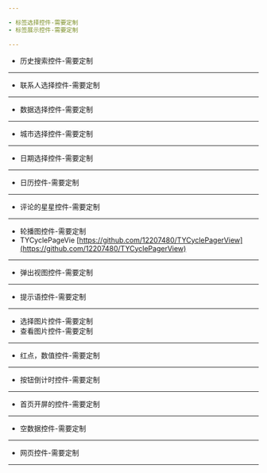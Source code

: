 ```yaml
---

- 标签选择控件-需要定制
- 标签展示控件-需要定制

---
```


- 历史搜索控件-需要定制

---

- 联系人选择控件-需要定制

---

- 数据选择控件-需要定制

---

- 城市选择控件-需要定制

---

- 日期选择控件-需要定制

---

- 日历控件-需要定制

---

- 评论的星星控件-需要定制

---

- 轮播图控件-需要定制
- TYCyclePageVie [https://github.com/12207480/TYCyclePagerView](https://github.com/12207480/TYCyclePagerView)

---

- 弹出视图控件-需要定制

---

- 提示语控件-需要定制

---

- 选择图片控件-需要定制
- 查看图片控件-需要定制

---

- 红点，数值控件-需要定制

---

- 按钮倒计时控件-需要定制

---

- 首页开屏的控件-需要定制

---

- 空数据控件-需要定制

---

- 网页控件-需要定制

---